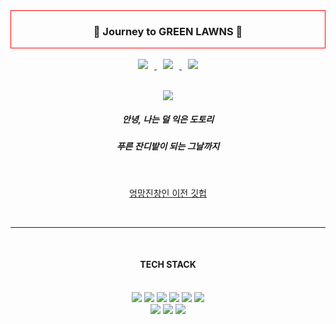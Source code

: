 <div style="border: 1px solid red;" align=center><h3>🌿 Journey to GREEN LAWNS 🌿</h3></div>

<br/>

<div align=center>

<a href="mailto:knowisdom314@gmail.com">
    <img 
        src="https://img.shields.io/badge/GMAIL-c4aa88?style=flat-square&logo=Gmail&logoColor=white&link=mailto:knowisdom314@gmail.com"
        style="height : auto; margin-left : 10px; margin-right : 10px;"/>
</a>

<a href="https://wistful-tuberose-ce4.notion.site/e8c93e292ea6473dafc4c6f6a24562c0">
    <img 
        src="http://img.shields.io/badge/-DEV%20BLOG-697a55?style=flat&logo=github&link=https://wistful-tuberose-ce4.notion.site/e8c93e292ea6473dafc4c6f6a24562c0"
        style="height : auto; margin-left : 10px; margin-right : 10px;"/>
</a> 

<a href="https://www.instagram.com/__jae_jae_/">
    <img 
        src="http://img.shields.io/badge/-INSTA-87240E?style=flat&logo=Instagram&link=https://www.instagram.com/__jae_jae_/"
        style="height : auto; margin-left : 10px; margin-right : 10px;"/>
</a> 
<br/><br/>

 <img 
        src="https://mblogthumb-phinf.pstatic.net/MjAxODAzMTRfNTIg/MDAxNTIwOTg5Njk5ODIz.ZG7kG1tWkiVkPmmTLZtgPnu7xRr02PbQyGK2AJwBdRwg.8St2mAhkc2vZC1usKXQhlWWMLGksSle3H_cMMZt5GWQg.GIF.admario/16221fd43663c8dd1.gif?type=w2"
        style="height : auto; margin-left : 10px; margin-right : 10px;"/>   

<h5>안녕, 나는 덜 익은 도토리</h5>
<h5>푸른 잔디밭이 되는 그날까지</h5>

<br/>

<a href="https://github.com/gimwise">엉망진창인 이전 깃헙</a>

<br/>

<hr/><br/>

<h4>TECH STACK</h4> <br/>

<img src="https://img.shields.io/badge/JavaScript-F7DF1E?style=flat&logo=JavaScript&logoColor=white"/>
<img src="https://img.shields.io/badge/HTML-E34F26?style=flat&logo=HTML5&logoColor=white"/>
<img src="https://img.shields.io/badge/CSS-1572B6?style=flat&logo=CSS3&logoColor=white"/>
<img src="https://img.shields.io/badge/Java-095220?style=flat&logoColor=white"/>
<img src="https://img.shields.io/badge/C-A8B9CC?style=flat&logo=C&logoColor=white"/>
<img src="https://img.shields.io/badge/Python-3776AB?style=flat&logo=Python&logoColor=white"/>

<br/>

<img src="https://img.shields.io/badge/Django-092E20?style=flat&logo=Django&logoColor=white"/>
<img src="https://img.shields.io/badge/React-61DAFB?style=flat&logo=React&logoColor=white"/>
<img src="https://img.shields.io/badge/MySQL-4479a1?style=flat&logo=MySQL&logoColor=white"/>


</div>

